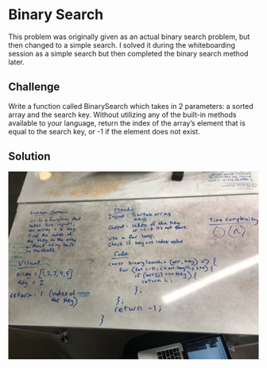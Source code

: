 # Binary Search
This problem was originally given as an actual binary search problem, but then changed to a simple search. I solved it during the whiteboarding session as a simple search but then completed the binary search method later. 

## Challenge
Write a function called BinarySearch which takes in 2 parameters: a sorted array and the search key. Without utilizing any of the built-in methods available to your language, return the index of the array’s element that is equal to the search key, or -1 if the element does not exist.

## Solution
![](./assets/binary-search.jpg)


